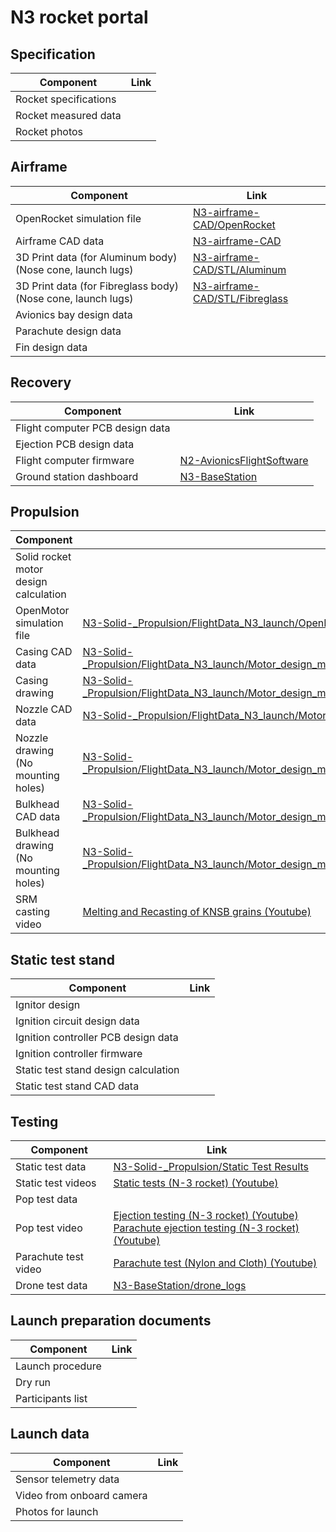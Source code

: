 # N3 rocket portal


## Specification
| Component         | Link  | 
|---|---|
| Rocket specifications | |
| Rocket measured data | |
| Rocket photos | |


## Airframe
| Component         | Link  | 
|---|---|
| OpenRocket simulation file | [N3-airframe-CAD/OpenRocket](https://github.com/nakujaproject/N3-airframe-CAD/OpenRocket)  |
| Airframe CAD data   | [N3-airframe-CAD](https://github.com/nakujaproject/N3-airframe-CAD)  |
| 3D Print data (for Aluminum body) (Nose cone, launch lugs)| [N3-airframe-CAD/STL/Aluminum](https://github.com/nakujaproject/N3-airframe-CAD/tree/main/STL/Aluminum)|
| 3D Print data (for Fibreglass body) (Nose cone, launch lugs)| [N3-airframe-CAD/STL/Fibreglass](https://github.com/nakujaproject/N3-airframe-CAD/tree/main/STL/Fibreglass)|
| Avionics bay design data | |
| Parachute design data | |
| Fin design data | |

## Recovery
| Component         | Link  | 
|---|---|
| Flight computer PCB design data | |
| Ejection PCB design data | |
| Flight computer firmware | [N2-AvionicsFlightSoftware ](https://github.com/nakujaproject/N2-AvionicsFlightSoftware)  |  
| Ground station dashboard | [N3-BaseStation](https://github.com/nakujaproject/N3-BaseStation)  | 


## Propulsion
| Component         | Link  | 
|---|---|
| Solid rocket motor design calculation  |   |  
| OpenMotor simulation file | [N3-Solid-_Propulsion/FlightData_N3_launch/OpenMotor](https://github.com/nakujaproject/N3-Solid-_Propulsion/tree/main/FlightData_N3_launch/OpenMotor)  |  
| Casing CAD data  | [N3-Solid-_Propulsion/FlightData_N3_launch/Motor_design_mildsteel_casing/for_outsourcing/CAD/casing_rev.SLDDRW](https://github.com/nakujaproject/N3-Solid-_Propulsion/blob/main/FlightData_N3_launch/Motor_design_mildsteel_casing/for_outsourcing/CAD/casing_rev.SLDDRW) |  
| Casing drawing  | [N3-Solid-_Propulsion/FlightData_N3_launch/Motor_design_mildsteel_casing/for_outsourcing/casing_ID_69mm/casing_rev.pdf](https://github.com/nakujaproject/N3-Solid-_Propulsion/blob/main/FlightData_N3_launch/Motor_design_mildsteel_casing/for_outsourcing/casing_ID_69mm/casing_rev.pdf) |
| Nozzle CAD data  | [N3-Solid-_Propulsion/FlightData_N3_launch/Motor_design_mildsteel_casing/for_outsourcing/CAD/nozzle7.SLDPRT](https://github.com/nakujaproject/N3-Solid-_Propulsion/blob/main/FlightData_N3_launch/Motor_design_mildsteel_casing/for_outsourcing/CAD/nozzle7.SLDPRT)  |  
| Nozzle drawing (No mounting holes)  |  [N3-Solid-_Propulsion/FlightData_N3_launch/Motor_design_mildsteel_casing/for_outsourcing/casing_ID_69mm/nozzle7.pdf](https://github.com/nakujaproject/N3-Solid-_Propulsion/blob/main/FlightData_N3_launch/Motor_design_mildsteel_casing/for_outsourcing/casing_ID_69mm/nozzle7.pdf) |  
| Bulkhead CAD data | [N3-Solid-_Propulsion/FlightData_N3_launch/Motor_design_mildsteel_casing/for_outsourcing/CAD/bulkhead_rev.SLDDRW](https://github.com/nakujaproject/N3-Solid-_Propulsion/blob/main/FlightData_N3_launch/Motor_design_mildsteel_casing/for_outsourcing/CAD/bulkhead_rev.SLDDRW)  |  
| Bulkhead drawing (No mounting holes) | [N3-Solid-_Propulsion/FlightData_N3_launch/Motor_design_mildsteel_casing/for_outsourcing/casing_ID_69mm/bulkhead_rev.pdf](https://github.com/nakujaproject/N3-Solid-_Propulsion/blob/main/FlightData_N3_launch/Motor_design_mildsteel_casing/for_outsourcing/casing_ID_69mm/bulkhead_rev.pdf)|
| SRM casting video|[Melting and Recasting of KNSB grains (Youtube)](https://www.youtube.com/watch?v=jb04f0nT33g) | 

## Static test stand
| Component         | Link  | 
|---|---|
| Ignitor design | |
| Ignition circuit design data | | 
| Ignition controller PCB design data | |
| Ignition controller firmware | | 
| Static test stand design calculation |  |
| Static test stand CAD data | |


## Testing
| Component         | Link  | 
|---|---|
| Static test data| [N3-Solid-_Propulsion/Static Test Results](https://github.com/nakujaproject/N3-Solid-_Propulsion/tree/main/Static%20Test%20Results) |
| Static test videos | [Static tests (N-3 rocket) (Youtube)](https://www.youtube.com/playlist?list=PLU4mNMcaNBwbbmH-_TkvQtz1neBzYmwhG)| 
| Pop test data| |
| Pop test video| [Ejection testing (N-3 rocket) (Youtube)](https://www.youtube.com/playlist?list=PLU4mNMcaNBwZkfRVIF7I05LBG0w9x6RPQ)<br> [Parachute ejection testing (N-3 rocket) (Youtube)](https://www.youtube.com/playlist?list=PLZJjPMGPxYV7wbv50n3N8mqJMrwB_2Xb_)|
| Parachute test video| [Parachute test (Nylon and Cloth) (Youtube)](https://www.youtube.com/watch?v=twMw1OR_p1s) |
| Drone test data | [N3-BaseStation/drone_logs](https://github.com/nakujaproject/N3-BaseStation/tree/main/drone_logs) |


## Launch preparation documents
| Component         | Link  | 
|---|---|
| Launch procedure | |
| Dry run | |
| Participants list || 


## Launch data
| Component         | Link  | 
|---|---|
| Sensor telemetry data | |
| Video from onboard camera  | |
| Photos for launch | |



